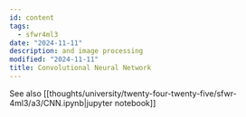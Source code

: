 ```yaml
---
id: content
tags:
  - sfwr4ml3
date: "2024-11-11"
description: and image processing
modified: "2024-11-11"
title: Convolutional Neural Network
---
```


See also [[thoughts/university/twenty-four-twenty-five/sfwr-4ml3/a3/CNN.ipynb|jupyter notebook]]
